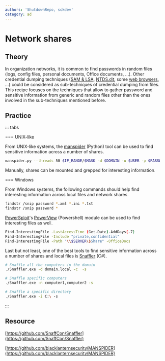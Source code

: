 ```yaml
---
authors: 'ShutdownRepo, sckdev'
category: ad
---
```


# Network shares

## Theory

In organization networks, it is common to find passwords in random files (logs, config files, personal documents, Office documents, ...). Other credential dumping techniques ([SAM & LSA](sam-and-lsa-secrets.md), [NTDS.dit](ntds.md), some [web browsers](web-browsers.md), ...) could be considered as sub-techniques of credential dumping from files. This recipe focuses on the techniques that allow to gather password and sensitive information from generic and random files other than the ones involved in the sub-techniques mentioned before.

## Practice

::: tabs

=== UNIX-like

From UNIX-like systems, the [manspider](https://github.com/blacklanternsecurity/MANSPIDER) (Python) tool can be used to find sensitive information across a number of shares.

```bash
manspider.py --threads 50 $IP_RANGE/$MASK -d $DOMAIN -u $USER -p $PASSWORD --content "set sqlplus" "password ="
```

Manually, shares can be mounted and grepped for interesting information.


=== Windows

From Windows systems, the following commands should help find interesting information across local files and network shares.

```bash
findstr /snip password *.xml *.ini *.txt
findstr /snip password *
```

[PowerSploit](https://github.com/PowerShellMafia/PowerSploit)'s [PowerView](https://github.com/PowerShellMafia/PowerSploit/blob/master/Recon/PowerView.ps1) (Powershell) module can be used to find interesting files as well.

```bash
Find-InterestingFile -LastAccessTime (Get-Date).AddDays(-7)
Find-InterestingFile -Include "private,confidential"
Find-InterestingFile -Path "\\$SERVER\$Share" -OfficeDocs
```

Last but not least, one of the best tools to find sensitive information across a number of shares and local files is [Snaffler](https://github.com/SnaffCon/Snaffler) (C#).

```bash
# Snaffle all the computers in the domain
./Snaffler.exe -d domain.local -c  -s

# Snaffle specific computers
./Snaffler.exe -n computer1,computer2 -s

# Snaffle a specific directory
./Snaffler.exe -i C:\ -s
```

:::


## Resource

[https://github.com/SnaffCon/Snaffler](https://github.com/SnaffCon/Snaffler)

[https://github.com/blacklanternsecurity/MANSPIDER](https://github.com/blacklanternsecurity/MANSPIDER)
